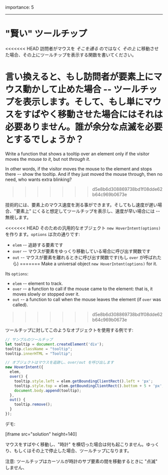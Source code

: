 importance: 5

---

# "賢い" ツールチップ

<<<<<<< HEAD
訪問者がマウスを *そこを通る* のではなく *その上* に移動させた場合、その上にツールチップを表示する関数を書いてください。

言い換えると、もし訪問者が要素上にマウス動かして止めた場合 -- ツールチップを表示します。そして、もし単にマウスをすばやく移動させた場合にはそれは必要ありません。誰が余分な点滅を必要とするでしょうか？
=======
Write a function that shows a tooltip over an element only if the visitor moves the mouse *to it*, but not *through it*.

In other words, if the visitor moves the mouse to the element and stops there -- show the tooltip. And if they just moved the mouse through, then no need, who wants extra blinking?
>>>>>>> d5e8b6d308869738bd1f08dde62b64c969b0673e

技術的には、要素上のマウス速度を測る事ができます。そしてもし速度が遅い場合、"要素上" にくると想定してツールチップを表示し、速度が早い場合には -- 無視します。

<<<<<<< HEAD
そのための汎用的なオブジェクト `new HoverIntent(options)` を作ります。`options` は次の通りです:

- `elem` -- 追跡する要素です
- `over` -- マウスが要素をゆっくり移動している場合に呼び出す関数です
- `out` -- マウスが要素を離れるときに呼び出す関数です(もし `over` が呼ばれたら)
=======
Make a universal object `new HoverIntent(options)` for it.

Its `options`:
- `elem` -- element to track.
- `over` -- a function to call if the mouse came to the element: that is, it moves slowly or stopped over it.
- `out` -- a function to call when the mouse leaves the element (if `over` was called).
>>>>>>> d5e8b6d308869738bd1f08dde62b64c969b0673e

ツールチップに対してこのようなオブジェクトを使用する例です:

```js
// サンプルのツールチップ
let tooltip = document.createElement('div');
tooltip.className = "tooltip";
tooltip.innerHTML = "Tooltip";

// オブジェクトはマウスを追跡し、over/out を呼び出します
new HoverIntent({
  elem,
  over() {
    tooltip.style.left = elem.getBoundingClientRect().left + 'px';
    tooltip.style.top = elem.getBoundingClientRect().bottom + 5 + 'px';
    document.body.append(tooltip);
  },
  out() {
    tooltip.remove();
  }
});
```

デモ:

[iframe src="solution" height=140]

マウスをすばやく移動し、"時計" を横切った場合は何も起こりません。ゆっくり、もしくはその上で停止した場合、ツールチップになります。

注意: ツールチップはカーソルが時計のサブ要素の間を移動するときに "点滅" しません、